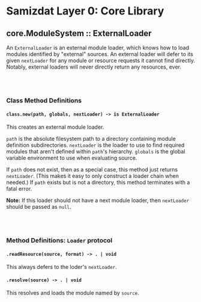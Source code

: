 Samizdat Layer 0: Core Library
==============================

core.ModuleSystem :: ExternalLoader
-----------------------------------

An `ExternalLoader` is an external module loader, which knows how to load
modules identified by "external" sources. An external loader will defer to
its given `nextLoader` for any module or resource requests it cannot find
directly. Notably, external loaders will never directly return any
resources, ever.

<br><br>
### Class Method Definitions

#### `class.new(path, globals, nextLoader) -> is ExternalLoader`

This creates an external module loader.

`path` is the absolute filesystem path to a directory containing module
definition subdirectories. `nextLoader` is the loader to use to find
required modules that aren't defined within `path`'s hierarchy. `globals`
is the global variable environment to use when evaluating source.

If `path` does not exist, then as a special case, this method just returns
`nextLoader`. (This makes it easy to only construct a loader chain when
needed.) If `path` exists but is not a directory, this method terminates with
a fatal error.

**Note:** If this loader should not have a next module loader, then
`nextLoader` should be passed as `null`.


<br><br>
### Method Definitions: `Loader` protocol

#### `.readResource(source, format) -> . | void`

This always defers to the loder's `nextLoader`.

#### `.resolve(source) -> . | void`

This resolves and loads the module named by `source`.
